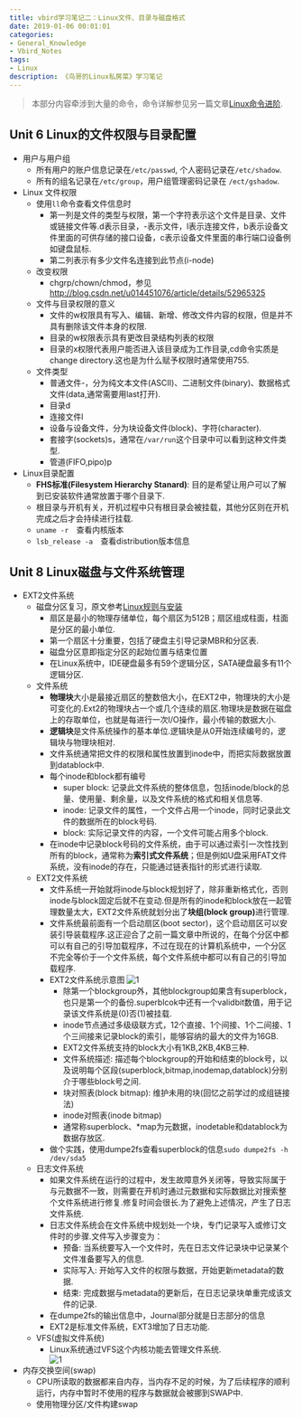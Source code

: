 ```yaml
---
title: vbird学习笔记二：Linux文件、目录与磁盘格式
date: 2019-01-06 00:01:01
categories:
- General_Knowledge
- Vbird_Notes
tags:
- Linux
description: 《鸟哥的Linux私房菜》学习笔记
---
```


> 本部分内容牵涉到大量的命令，命令详解参见另一篇文章[Linux命令进阶](http://sjming.net/?p=164).

## Unit 6 Linux的文件权限与目录配置
* 用户与用户组
    * 所有用户的账户信息记录在`/etc/passwd`, 个人密码记录在`/etc/shadow`.
    * 所有的组名记录在`/etc/group`，用户组管理密码记录在 `/ect/gshadow`.
* Linux 文件权限
    * 使用`ll`命令查看文件信息时
        * 第一列是文件的类型与权限，第一个字符表示这个文件是目录、文件或链接文件等.d表示目录，-表示文件，l表示连接文件，b表示设备文件里面的可供存储的接口设备，c表示设备文件里面的串行端口设备例如键盘鼠标.
        * 第二列表示有多少文件名连接到此节点(i-node)
    * 改变权限
        * chgrp/chown/chmod，参见<font color="blue">http://blog.csdn.net/u014451076/article/details/52965325</font>
    * 文件与目录权限的意义
        * 文件的w权限具有写入、编辑、新增、修改文件内容的权限，但是并不具有删除该文件本身的权限.
        * 目录的w权限表示具有更改目录结构列表的权限
        * 目录的x权限代表用户能否进入该目录成为工作目录,cd命令实质是change directory.这也是为什么赋予权限时通常使用755.
    * 文件类型
        * 普通文件-，分为纯文本文件(ASCII)、二进制文件(binary)、数据格式文件(data,通常需要用last打开).
        * 目录d
        * 连接文件l
        * 设备与设备文件，分为块设备文件(block)、字符(character).
        * 套接字(sockets)s，通常在`/var/run`这个目录中可以看到这种文件类型.
        * 管道(FIFO,pipo)p
* Linux目录配置
    * **FHS标准(Filesystem Hierarchy Stanard)**: 目的是希望让用户可以了解到已安装软件通常放置于哪个目录下.
    * 根目录与开机有关，开机过程中只有根目录会被挂载，其他分区则在开机完成之后才会持续进行挂载.
    * `uname -r`　查看内核版本
    * `lsb_release -a`　查看distribution版本信息

## Unit 8 Linux磁盘与文件系统管理
* EXT2文件系统
    * 磁盘分区复习，原文参考[Linux规则与安装](http://sjming.net/?p=161)
        * 扇区是最小的物理存储单位，每个扇区为512B；扇区组成柱面，柱面是分区的最小单位.
        * 第一个扇区十分重要，包括了硬盘主引导记录MBR和分区表.
        * 磁盘分区意即指定分区的起始位置与结束位置
        * 在Linux系统中，IDE硬盘最多有59个逻辑分区，SATA硬盘最多有11个逻辑分区.
    * 文件系统
        * **物理块**大小是最接近扇区的整数倍大小，在EXT2中，物理块的大小是可变化的.Ext2的物理块占一个或几个连续的扇区.物理块是数据在磁盘上的存取单位，也就是每进行一次I/O操作，最小传输的数据大小.
        * **逻辑块**是文件系统操作的基本单位.逻辑块是从0开始连续编号的，逻辑块与物理块相对.
        * 文件系统通常把文件的权限和属性放置到inode中，而把实际数据放置到datablock中.
        * 每个inode和block都有编号
            * super block: 记录此文件系统的整体信息，包括inode/block的总量、使用量、剩余量，以及文件系统的格式和相关信息等.
            * inode: 记录文件的属性，一个文件占用一个inode，同时记录此文件的数据所在的block号码.
            * block: 实际记录文件的内容，一个文件可能占用多个block.
        * 在inode中记录block号码的文件系统，由于可以通过索引一次性找到所有的block，通常称为**索引式文件系统**；但是例如U盘采用FAT文件系统，没有inode的存在，只能通过链表指针的形式进行读取.
    * EXT2文件系统
        * 文件系统一开始就将inode与block规划好了，除非重新格式化，否则inode与block固定后就不在变动.但是所有的inode和block放在一起管理数量太大，EXT2文件系统就划分出了<b>块组(block group)</b>进行管理.
        * 文件系统最前面有一个启动扇区(boot sector)，这个启动扇区可以安装引导装载程序.这正迎合了之前一篇文章中所说的，在每个分区中都可以有自己的引导加载程序，不过在现在的计算机系统中，一个分区不完全等价于一个文件系统，每个文件系统中都可以有自己的引导加载程序.
        * EXT2文件系统示意图 
         ![1](https://cloud.githubusercontent.com/assets/16068384/20964394/4ee17d74-bcac-11e6-9214-4708c47e774c.png)
            * 除第一个blockgroup外，其他blockgroup如果含有superblock，也只是第一个的备份.superblcok中还有一个validbit数值，用于记录该文件系统是(0)否(1)被挂载.
            * inode节点通过多级级联方式，12个直接、1个间接、1个二间接、1个三间接来记录block的索引，能够容纳的最大的文件为16GB.
            * EXT2文件系统支持的block大小有1KB,2KB,4KB三种.
            * 文件系统描述: 描述每个blockgroup的开始和结束的block号，以及说明每个区段(superblock,bitmap,inodemap,datablock)分别介于哪些block号之间.
            * 块对照表(block bitmap): 维护未用的块(回忆之前学过的成组链接法)
            * inode对照表(inode bitmap)
            * 通常称superblock、*map为元数据，inodetable和datablock为数据存放区.
        * 做个实践，使用dumpe2fs查看superblock的信息`sudo dumpe2fs -h /dev/sda5`
    * 日志文件系统
        * 如果文件系统在运行的过程中，发生故障意外关闭等，导致实际属于与元数据不一致，则需要在开机时通过元数据和实际数据比对搜索整个文件系统进行修复.修复时间会很长.为了避免上述情况，产生了日志文件系统.
        * 日志文件系统会在文件系统中规划处一个块，专门记录写入或修订文件时的步骤.文件写入步骤变为：
            * 预备: 当系统要写入一个文件时，先在日志文件记录块中记录某个文件准备要写入的信息.
            * 实际写入: 开始写入文件的权限与数据，开始更新metadata的数据.
            * 结束: 完成数据与metadata的更新后，在日志记录块单重完成该文件的记录.
        * 在dumpe2fs的输出信息中，Journal部分就是日志部分的信息
        * EXT2是标准文件系统，EXT3增加了日志功能.
    * VFS(虚拟文件系统)
        * Linux系统通过VFS这个内核功能去管理文件系统.  
        ![1](https://cloud.githubusercontent.com/assets/16068384/20966421/26a35e32-bcb5-11e6-936d-df4bc3d523eb.png) 
* 内存交换空间(swap)
	* CPU所读取的数据都来自内存，当内存不足的时候，为了后续程序的顺利运行，内存中暂时不使用的程序与数据就会被挪到SWAP中.
	* 使用物理分区/文件构建swap


